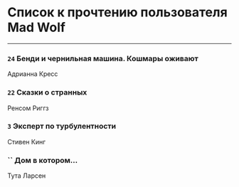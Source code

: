 # Список к прочтению пользователя Mad Wolf
---

### `24` Бенди и чернильная машина. Кошмары оживают
Адрианна Кресс

### `22` Сказки о странных
Ренсом Риггз

### `3` Эксперт по турбулентности
Стивен Кинг

### `` Дом в котором...
Тута Ларсен

